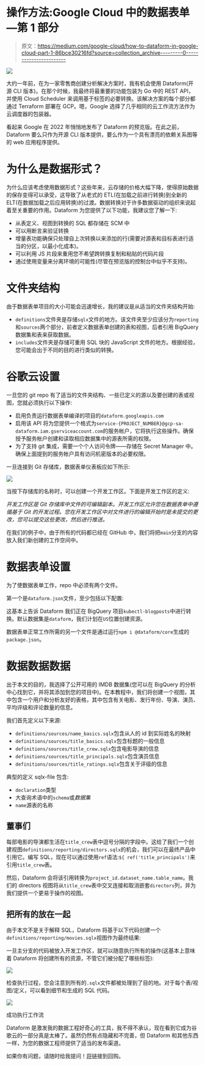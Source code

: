# 操作方法:Google Cloud 中的数据表单—第 1 部分

> 原文：<https://medium.com/google-cloud/how-to-dataform-in-google-cloud-part-1-86bce30216fd?source=collection_archive---------0----------------------->

![](img/b20dc8fb61ab816e924828265b9b9654.png)

大约一年前，在为一家零售商创建分析解决方案时，我有机会使用 Dataform(开源 CLI 版本)。在那个时候，我最终将最重要的功能包装为 Go 中的 REST API，并使用 Cloud Scheduler 来调用基于标签的必要转换。该解决方案的每个部分都通过 Terraform 部署在 GCP。嗯，Google 选择了几乎相同的云工作流方法作为云调度器的包装器。

看起来 Google 在 2022 年悄悄地发布了 Dataform 的预览版。在此之前，Dataform 要么只作为开源 CLI 版本提供，要么作为一个具有漂亮的依赖关系图等的 web 应用程序提供。

# 为什么是数据形式？

为什么应该考虑使用数据形式？这些年来，云存储的价格大幅下降，使得原始数据的保存变得可以承受，这导致了从老式的 ETL(在加载之前进行转换)到全新的 ELT(在数据加载之后应用转换)的过渡。数据转换对于许多数据驱动的组织来说起着至关重要的作用。Dataform 为您提供了以下功能，我建议您了解一下:

*   从表定义、视图到转换的 SQL 都存储在 SCM 中
*   可以用断言来验证转换
*   增量表功能确保只处理自上次转换以来添加的行(需要对源表和目标表进行适当的分区，以最小化成本)。
*   可以利用 JS 片段来重用您不希望跨转换复制和粘贴的代码片段
*   通过使用变量来分离环境的可能性(尽管在预览版的控制台中似乎不支持)。

# 文件夹结构

由于数据表单项目的大小可能会迅速增长，我的建议是从适当的文件夹结构开始:

*   `definitions`文件夹是存储`sqlx`文件的地方。该文件夹至少应该分为`reporting`和`sources`两个部分，前者定义数据表单创建的表和视图，后者引用 BigQuery 数据集和表来获取数据。
*   `includes`文件夹是存储可重用 SQL 块的 JavaScript 文件的地方。根据经验，您可能会出于不同的目的进行类似的转换。

# **谷歌云设置**

一旦您的 git repo 有了适当的文件夹结构、一些已定义的源以及要创建的表或视图，您就必须执行以下操作:

*   启用负责运行数据表单编译的项目的`dataform.googleapis.com`
*   启用该 API 将为您提供一个格式为`service-{PROJECT_NUMBER}@gcp-sa-dataform.iam.gserviceaccount.com`的服务帐户，它将执行这些操作。确保授予服务帐户创建和读取相应数据集中的源表所需的权限。
*   为了支持 git 集成，需要一个个人访问令牌——存储在 Secret Manager 中。确保上面提到的服务帐户具有访问机密版本的必要权限。

一旦连接到 Git 存储库，数据表单仪表板应如下所示:

![](img/3b9d35f10faf6867eb48d9d8dff03d45.png)

当按下存储库的名称时，可以创建一个开发工作区。下面是开发工作区的定义:

*开发工作区是 Git 存储库中文件的可编辑副本。开发工作区允许您在数据表单中遵循基于 Git 的开发过程。您在开发工作区中对文件进行的编辑开始时是未提交的更改，您可以提交这些更改，然后进行推送。*

在我们的例子中，由于所有的代码都已经在 GitHub 中，我们将把`main`分支的内容放入我们新创建的工作空间中。

# 数据表单设置

为了使数据表单工作，repo 中必须有两个文件。

第一个是`dataform.json`文件，至少包括以下配置:

这基本上告诉 Dataform 我们正在 BigQuery 项目`kubectl-blogposts`中进行转换。默认数据集是`dataform`，我们计划在`US`位置创建资源。

数据表单正常工作所需的另一个文件是通过运行`npm i @dataform/core`生成的`package.json`。

# 数据数据数据

出于本文的目的，我选择了公开可用的 IMDB 数据集(您可以在 BigQuery 的分析中心找到它，并将其添加到您的项目中)。在本教程中，我们将创建一个视图，其中包含一个用户和分析友好的表格，其中包含有关电影、发行年份、导演、演员、平均评级和评论数量的信息。

我们首先定义以下来源:

*   `definitions/sources/name_basics.sqlx`包含从人的 id 到实际姓名的映射
*   `definitions/sources/title_basics.sqlx`包含标题的一般信息
*   `definitions/sources/title_crew.sqlx`包含电影导演的信息
*   `definitions/sources/title_principals.sqlx`包含演员信息
*   `definitions/sources/title_ratings.sqlx`包含关于评级的信息

典型的定义 sqlx-file 包含:

*   `declaration`类型
*   大查询术语中的`schema`或*数据集*
*   `name`源表的名称

## 董事们

每部电影的导演都生活在`title_crew`表中逗号分隔的字段中。这给了我们一个创建视图`definitions/reporting/directors.sqlx`的机会，我们可以在最终产品中引用它。编写 SQL，现在可以通过使用`ref`语法:`${ ref('title_principals')`来引用`title_crew`表。

然后，Dataform 会将该引用转换为`project_id.dataset_name.table_name`。我们的 directors 视图将从`title_crew`表中交叉连接和取消嵌套`directors`列，并为我们提供一个更易于操作的视图。

## 把所有的放在一起

由于本文不是关于解释 SQL，Dataform 将基于以下代码创建一个`definitions/reporting/movies.sqlx`视图作为最终结果:

一旦主分支的代码被放入开发工作区，就可以随意执行所有的操作(这基本上意味着 Dataform 将创建所有的资源，不管它们被分配了哪些标签):

![](img/6014b5c5f7e9f2ab1766712796aee3ef.png)

检查执行过程，您会注意到所有的`.sqlx`文件都被处理到了目的地。对于每个表/视图/定义，可以看到细节和生成的 SQL 代码。

![](img/1dde7e424fe04424a4514aaa998682c7.png)

成功执行工作流

Dataform 是激发我的数据工程好奇心的工具，我不得不承认，现在看到它成为谷歌云的一部分真是太棒了。虽然仍然有点隐藏和不完善，但 Dataform 和其他东西一样，为您的数据工程师提供了适当的发布渠道。

如果你有问题，请随时给我提问！[将](https://github.com/adriantr/dataform-gcp)链接到回购。